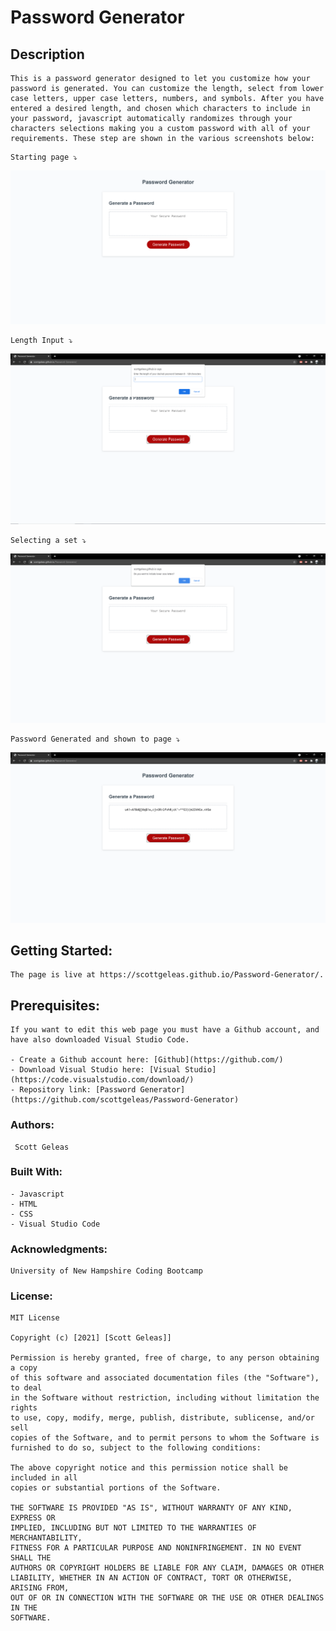 # Password Generator

 ## Description 
 
```
This is a password generator designed to let you customize how your password is generated. You can customize the length, select from lower case letters, upper case letters, numbers, and symbols. After you have entered a desired length, and chosen which characters to include in your password, javascript automatically randomizes through your characters selections making you a custom password with all of your requirements. These step are shown in the various screenshots below:
```

```
Starting page ⤵️
```
![Website](assets/images/screenshot1.png)

```
Length Input ⤵️
```
![Length Input](assets/images/lengthscreenshot.png)

```
Selecting a set ⤵️
```
![Set Selection](assets/images/setSelectionscreenshot.png)

```
Password Generated and shown to page ⤵️
```
![Generated Password](assets/images/generatedscreenshot.png)

 ## Getting Started:
```
The page is live at https://scottgeleas.github.io/Password-Generator/.
```

 ## Prerequisites:
```
If you want to edit this web page you must have a Github account, and have also downloaded Visual Studio Code.

- Create a Github account here: [Github](https://github.com/)
- Download Visual Studio here: [Visual Studio](https://code.visualstudio.com/download/)
- Repository link: [Password Generator](https://github.com/scottgeleas/Password-Generator)
```

 ### Authors:
```
 Scott Geleas
```

 ### Built With:
```
- Javascript
- HTML
- CSS
- Visual Studio Code
```

 ### Acknowledgments:
```
University of New Hampshire Coding Bootcamp
```

 ### License: 
 ```
MIT License

Copyright (c) [2021] [Scott Geleas]]

Permission is hereby granted, free of charge, to any person obtaining a copy
of this software and associated documentation files (the "Software"), to deal
in the Software without restriction, including without limitation the rights
to use, copy, modify, merge, publish, distribute, sublicense, and/or sell
copies of the Software, and to permit persons to whom the Software is
furnished to do so, subject to the following conditions:

The above copyright notice and this permission notice shall be included in all
copies or substantial portions of the Software.

THE SOFTWARE IS PROVIDED "AS IS", WITHOUT WARRANTY OF ANY KIND, EXPRESS OR
IMPLIED, INCLUDING BUT NOT LIMITED TO THE WARRANTIES OF MERCHANTABILITY,
FITNESS FOR A PARTICULAR PURPOSE AND NONINFRINGEMENT. IN NO EVENT SHALL THE
AUTHORS OR COPYRIGHT HOLDERS BE LIABLE FOR ANY CLAIM, DAMAGES OR OTHER
LIABILITY, WHETHER IN AN ACTION OF CONTRACT, TORT OR OTHERWISE, ARISING FROM,
OUT OF OR IN CONNECTION WITH THE SOFTWARE OR THE USE OR OTHER DEALINGS IN THE
SOFTWARE.
```
